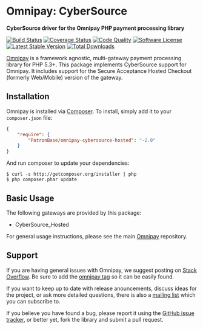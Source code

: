 # Omnipay: CyberSource

**CyberSource driver for the Omnipay PHP payment processing library**

[![Build Status](https://travis-ci.org/PatronBase/omnipay-cybersource-hosted.png?branch=master)](https://travis-ci.org/PatronBase/omnipay-cybersource-hosted)
[![Coverage Status](https://img.shields.io/scrutinizer/coverage/g/PatronBase/omnipay-cybersource-hosted.svg?style=flat)](https://scrutinizer-ci.com/g/PatronBase/omnipay-cybersource-hosted/code-structure)
[![Code Quality](https://img.shields.io/scrutinizer/g/PatronBase/omnipay-cybersource-hosted.svg?style=flat)](https://scrutinizer-ci.com/g/PatronBase/omnipay-cybersource-hosted/?branch=master)
[![Software License](https://img.shields.io/badge/license-MIT-brightgreen.svg?style=flat)](LICENSE.md)
[![Latest Stable Version](https://poser.pugx.org/PatronBase/omnipay-cybersource-hosted/version.png)](https://packagist.org/packages/patronbase/omnipay-cybersource-hosted)
[![Total Downloads](https://poser.pugx.org/patronbase/omnipay-cybersource-hosted/d/total.png)](https://packagist.org/packages/patronbase/omnipay-cybersource-hosted)


[Omnipay](https://github.com/thephpleague/omnipay) is a framework agnostic, multi-gateway payment
processing library for PHP 5.3+. This package implements CyberSource support for Omnipay. It includes
support for the Secure Acceptance Hosted Checkout (formerly Web/Mobile) version of the gateway.

## Installation

Omnipay is installed via [Composer](http://getcomposer.org/). To install, simply add it
to your `composer.json` file:

```json
{
    "require": {
        "PatronBase/omnipay-cybersource-hosted": "~2.0"
    }
}
```

And run composer to update your dependencies:

    $ curl -s http://getcomposer.org/installer | php
    $ php composer.phar update

## Basic Usage

The following gateways are provided by this package:

* CyberSource_Hosted

For general usage instructions, please see the main [Omnipay](https://github.com/thephpleague/omnipay)
repository.

## Support

If you are having general issues with Omnipay, we suggest posting on
[Stack Overflow](http://stackoverflow.com/). Be sure to add the
[omnipay tag](http://stackoverflow.com/questions/tagged/omnipay) so it can be easily found.

If you want to keep up to date with release anouncements, discuss ideas for the project,
or ask more detailed questions, there is also a [mailing list](https://groups.google.com/forum/#!forum/omnipay) which
you can subscribe to.

If you believe you have found a bug, please report it using the [GitHub issue tracker](https://github.com/PatronBase/omnipay-cybersource-hosted/issues),
or better yet, fork the library and submit a pull request.
